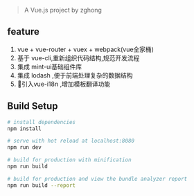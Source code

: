 
> A Vue.js project by zghong


## feature
1. vue + vue-router + vuex + webpack(vue全家桶)
2. 基于 vue-cli,重新组织代码结构,规范开发流程
3. 集成 mint-ui基础组件库
4. 集成 lodash ,便于前端处理复杂的数据结构
5. 引入vue-i18n ,增加模板翻译功能


## Build Setup

``` bash
# install dependencies
npm install

# serve with hot reload at localhost:8080
npm run dev

# build for production with minification
npm run build

# build for production and view the bundle analyzer report
npm run build --report



